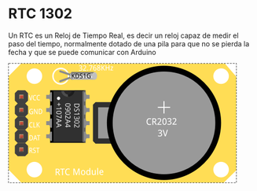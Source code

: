 # RTC 1302

Un RTC es un Reloj de Tiempo Real, es decir un reloj capaz de medir el paso del tiempo, normalmente dotado de una pila para que no se pierda la fecha y que se puede comunicar con Arduino

![RTC 1302](../images/RTC_1302_bb.png)
